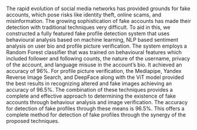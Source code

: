 The rapid evolution of social media networks has provided grounds for fake accounts, which
pose risks like identity theft, online scams, and misinformation. The growing sophistication of fake accounts
has made their detection with traditional techniques very
difficult. To aid in this, we constructed a fully featured
fake profile detection system that uses behavioural analysis based on machine learning, NLP based sentiment
analysis on user bio and profile picture verification. The
system employs a Random Forest classifier that was
trained on behavioural features which included follower
and following counts, the nature of the username, privacy of the account, and language misuse in the account’s
bio. It achieved an accuracy of 96%. For profile picture
verification, the Mediapipe, Yandex Reverse Image
Search, and DeepFace along with the ViT model provided the best results in recognizing altered and fake images
achieving an accuracy of 96.5%. The combination of
these techniques provides a complete and effective approach to determining the existence of fake accounts
through behaviour analysis and image verification. The
accuracy for detection of fake profiles through these
means is 96.5%. This offers a complete method for detection of fake profiles through the synergy of the proposed
techniques.
